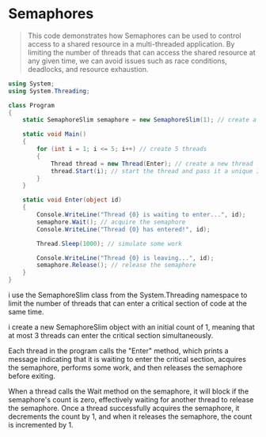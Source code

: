 ﻿# Semaphores 

> This code demonstrates how Semaphores can be used to control access to a shared resource in a multi-threaded application. By limiting the number of threads that can access the shared resource at any given time, we can avoid issues such as race conditions, deadlocks, and resource exhaustion.

```csharp
using System;
using System.Threading;

class Program
{
    static SemaphoreSlim semaphore = new SemaphoreSlim(1); // create a new SemaphoreSlim object with an initial count of 1

    static void Main()
    {
        for (int i = 1; i <= 5; i++) // create 5 threads
        {
            Thread thread = new Thread(Enter); // create a new thread
            thread.Start(i); // start the thread and pass it a unique ID
        }
    }

    static void Enter(object id)
    {
        Console.WriteLine("Thread {0} is waiting to enter...", id);
        semaphore.Wait(); // acquire the semaphore
        Console.WriteLine("Thread {0} has entered!", id);

        Thread.Sleep(1000); // simulate some work

        Console.WriteLine("Thread {0} is leaving...", id);
        semaphore.Release(); // release the semaphore
    }
}
```

i use the SemaphoreSlim class from the System.Threading namespace to limit the number of threads that can enter a critical section of code at the same time.  

i create a new SemaphoreSlim object with an initial count of 1, meaning that at most 3 threads can enter the critical section simultaneously.

Each thread in the program calls the "Enter" method, which prints a message indicating that it is waiting to enter the critical section, acquires the semaphore, performs some work, and then releases the semaphore before exiting.  

When a thread calls the Wait method on the semaphore, it will block if the semaphore's count is zero, effectively waiting for another thread to release the semaphore. Once a thread successfully acquires the semaphore, it decrements the count by 1, and when it releases the semaphore, the count is incremented by 1.  

